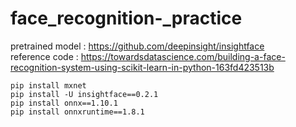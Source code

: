 # face_recognition-_practice

pretrained model : https://github.com/deepinsight/insightface  
reference code : https://towardsdatascience.com/building-a-face-recognition-system-using-scikit-learn-in-python-163fd423513b


~~~
pip install mxnet
pip install -U insightface==0.2.1
pip install onnx==1.10.1
pip install onnxruntime==1.8.1
~~~
